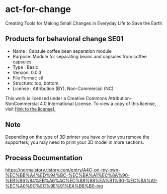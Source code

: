 # act-for-change
Creating Tools for Making Small Changes in Everyday Life to Save the Earth


## Products for behavioral change SE01 
- Name : Capsule coffee bean separation module
- Purpose: Module for separating beans and capsules from coffee capsules   
- Type : Basic
- Version: 0.0.3  
- File Format: stl
- Structure: top, bottom 
- License : Attribution (BY), Non-Commercial (NC)


This work is licensed under a Creative Commons Attribution-NonCommercial 4.0 International License. 
To view a copy of this license, visit [[link to the license].](https://creativecommons.org/licenses/by-nc/4.0/)



## Note
Depending on the type of 3D printer you have or how you remove the supporters, you may need to print your 3D model in more sections.




## Process Documentation
https://normalstory.tistory.com/entry/A4C-on-my-own-%EC%BB%A4%ED%94%BC-%EC%BA%A1%EC%8A%90-%EB%B6%84%EB%A6%AC%EC%88%98%EA%B1%B0-%EC%BA%A1-%EC%A0%9C%EC%9E%91%EA%B8%B0-ing 

